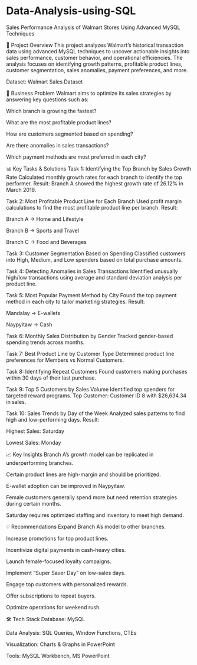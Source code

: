 # Data-Analysis-using-SQL
Sales Performance Analysis of Walmart Stores Using Advanced MySQL Techniques

📌 Project Overview
This project analyzes Walmart’s historical transaction data using advanced MySQL techniques to uncover actionable insights into sales performance, customer behavior, and operational efficiencies. The analysis focuses on identifying growth patterns, profitable product lines, customer segmentation, sales anomalies, payment preferences, and more.

Dataset: Walmart Sales Dataset

🎯 Business Problem
Walmart aims to optimize its sales strategies by answering key questions such as:

Which branch is growing the fastest?

What are the most profitable product lines?

How are customers segmented based on spending?

Are there anomalies in sales transactions?

Which payment methods are most preferred in each city?

📊 Key Tasks & Solutions
Task 1: Identifying the Top Branch by Sales Growth Rate
Calculated monthly growth rates for each branch to identify the top performer.
Result: Branch A showed the highest growth rate of 26.12% in March 2019.

Task 2: Most Profitable Product Line for Each Branch
Used profit margin calculations to find the most profitable product line per branch.
Result:

Branch A → Home and Lifestyle

Branch B → Sports and Travel

Branch C → Food and Beverages

Task 3: Customer Segmentation Based on Spending
Classified customers into High, Medium, and Low spenders based on total purchase amounts.

Task 4: Detecting Anomalies in Sales Transactions
Identified unusually high/low transactions using average and standard deviation analysis per product line.

Task 5: Most Popular Payment Method by City
Found the top payment method in each city to tailor marketing strategies.
Result:

Mandalay → E-wallets

Naypyitaw → Cash

Task 6: Monthly Sales Distribution by Gender
Tracked gender-based spending trends across months.

Task 7: Best Product Line by Customer Type
Determined product line preferences for Members vs Normal Customers.

Task 8: Identifying Repeat Customers
Found customers making purchases within 30 days of their last purchase.

Task 9: Top 5 Customers by Sales Volume
Identified top spenders for targeted reward programs.
Top Customer: Customer ID 8 with $26,634.34 in sales.

Task 10: Sales Trends by Day of the Week
Analyzed sales patterns to find high and low-performing days.
Result:

Highest Sales: Saturday

Lowest Sales: Monday

📈 Key Insights
Branch A’s growth model can be replicated in underperforming branches.

Certain product lines are high-margin and should be prioritized.

E-wallet adoption can be improved in Naypyitaw.

Female customers generally spend more but need retention strategies during certain months.

Saturday requires optimized staffing and inventory to meet high demand.

💡 Recommendations
Expand Branch A’s model to other branches.

Increase promotions for top product lines.

Incentivize digital payments in cash-heavy cities.

Launch female-focused loyalty campaigns.

Implement “Super Saver Day” on low-sales days.

Engage top customers with personalized rewards.

Offer subscriptions to repeat buyers.

Optimize operations for weekend rush.

🛠️ Tech Stack
Database: MySQL

Data Analysis: SQL Queries, Window Functions, CTEs

Visualization: Charts & Graphs in PowerPoint

Tools: MySQL Workbench, MS PowerPoint
